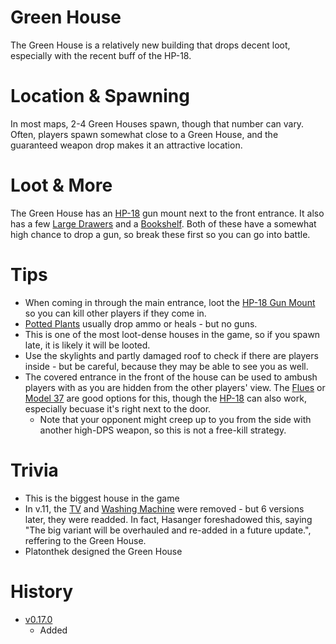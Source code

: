# Green House
The Green House is a relatively new building that drops decent loot, especially with the recent buff of the HP-18.
# Location & Spawning
In most maps, 2-4 Green Houses spawn, though that number can vary. Often, players spawn somewhat close to a Green House, and the guaranteed weapon drop makes it an attractive location. 
# Loot & More
The Green House has an [HP-18](/guns/hp18) gun mount next to the front entrance. It also has a few [Large Drawers](/obstacles/large_drawer) and a [Bookshelf](/obstacles/bookshelf). Both of these have a somewhat high chance to drop a gun, so break these first so you can go into battle. 
# Tips
- When coming in through the main entrance, loot the [HP-18 Gun Mount](/obstacles/gun_mount_hp18) so you can kill other players if they come in. 
- [Potted Plants](/obstacles/potted_plant) usually drop ammo or heals - but no guns.
- This is one of the most loot-dense houses in the game, so if you spawn late, it is likely it will be looted. 
- Use the skylights and partly damaged roof to check if there are players inside - but be careful, because they may be able to see you as well. 
- The covered entrance in the front of the house can be used to ambush players with as you are hidden from the other players' view. The [Flues](/guns/flues) or [Model 37](/guns/model_37) are good options for this, though the [HP-18](/guns/hp18) can also work, especially becuase it's right next to the door. 
  - Note that your opponent might creep up to you from the side with another high-DPS weapon, so this is not a free-kill strategy.
# Trivia
 - This is the biggest house in the game
 - In v.11, the [TV](/obstacles/tv) and [Washing Machine](/obstacles/washing_machine) were removed - but 6 versions later, they were readded. In fact, Hasanger foreshadowed this, saying "The big variant will be overhauled and re-added in a future update.", reffering to the Green House. 
- Platonthek designed the Green House
# History
- [v0.17.0](https://github.com/HasangerGames/suroi/releases/tag/v0.17.0)
  - Added
